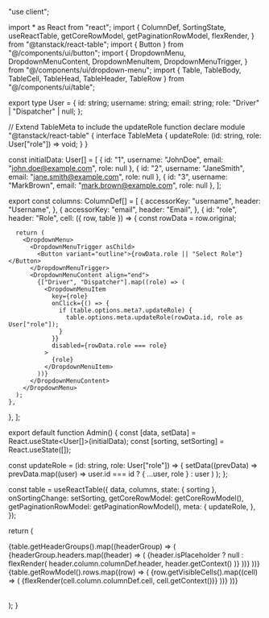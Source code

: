 "use client";

import * as React from "react";
import {
  ColumnDef,
  SortingState,
  useReactTable,
  getCoreRowModel,
  getPaginationRowModel,
  flexRender,
} from "@tanstack/react-table";
import { Button } from "@/components/ui/button";
import {
  DropdownMenu,
  DropdownMenuContent,
  DropdownMenuItem,
  DropdownMenuTrigger,
} from "@/components/ui/dropdown-menu";
import { Table, TableBody, TableCell, TableHead, TableHeader, TableRow } from "@/components/ui/table";

export type User = {
  id: string;
  username: string;
  email: string;
  role: "Driver" | "Dispatcher" | null;
};

// Extend TableMeta to include the updateRole function
declare module "@tanstack/react-table" {
  interface TableMeta<TData> {
    updateRole: (id: string, role: User["role"]) => void;
  }
}

const initialData: User[] = [
  { id: "1", username: "JohnDoe", email: "john.doe@example.com", role: null },
  { id: "2", username: "JaneSmith", email: "jane.smith@example.com", role: null },
  { id: "3", username: "MarkBrown", email: "mark.brown@example.com", role: null },
];

export const columns: ColumnDef<User>[] = [
  {
    accessorKey: "username",
    header: "Username",
  },
  {
    accessorKey: "email",
    header: "Email",
  },
  {
    id: "role",
    header: "Role",
    cell: ({ row, table }) => {
      const rowData = row.original;

      return (
        <DropdownMenu>
          <DropdownMenuTrigger asChild>
            <Button variant="outline">{rowData.role || "Select Role"}</Button>
          </DropdownMenuTrigger>
          <DropdownMenuContent align="end">
            {["Driver", "Dispatcher"].map((role) => (
              <DropdownMenuItem
                key={role}
                onClick={() => {
                  if (table.options.meta?.updateRole) {
                    table.options.meta.updateRole(rowData.id, role as User["role"]);
                  }
                }}
                disabled={rowData.role === role}
              >
                {role}
              </DropdownMenuItem>
            ))}
          </DropdownMenuContent>
        </DropdownMenu>
      );
    },
  },
];

export default function Admin() {
  const [data, setData] = React.useState<User[]>(initialData);
  const [sorting, setSorting] = React.useState<SortingState>([]);

  const updateRole = (id: string, role: User["role"]) => {
    setData((prevData) =>
      prevData.map((user) =>
        user.id === id ? { ...user, role } : user
      )
    );
  };

  const table = useReactTable({
    data,
    columns,
    state: { sorting },
    onSortingChange: setSorting,
    getCoreRowModel: getCoreRowModel(),
    getPaginationRowModel: getPaginationRowModel(),
    meta: {
      updateRole,
    },
  });

  return (
    <div className="w-full">
      <div className="rounded-md border">
        <Table>
          <TableHeader>
            {table.getHeaderGroups().map((headerGroup) => (
              <TableRow key={headerGroup.id}>
                {headerGroup.headers.map((header) => (
                  <TableHead key={header.id}>
                    {header.isPlaceholder
                      ? null
                      : flexRender(
                        header.column.columnDef.header,
                        header.getContext()
                      )}
                  </TableHead>
                ))}
              </TableRow>
            ))}
          </TableHeader>
          <TableBody>
            {table.getRowModel().rows.map((row) => (
              <TableRow key={row.id}>
                {row.getVisibleCells().map((cell) => (
                  <TableCell key={cell.id}>
                    {flexRender(cell.column.columnDef.cell, cell.getContext())}
                  </TableCell>
                ))}
              </TableRow>
            ))}
          </TableBody>
        </Table>
      </div>
    </div>
  );
}
